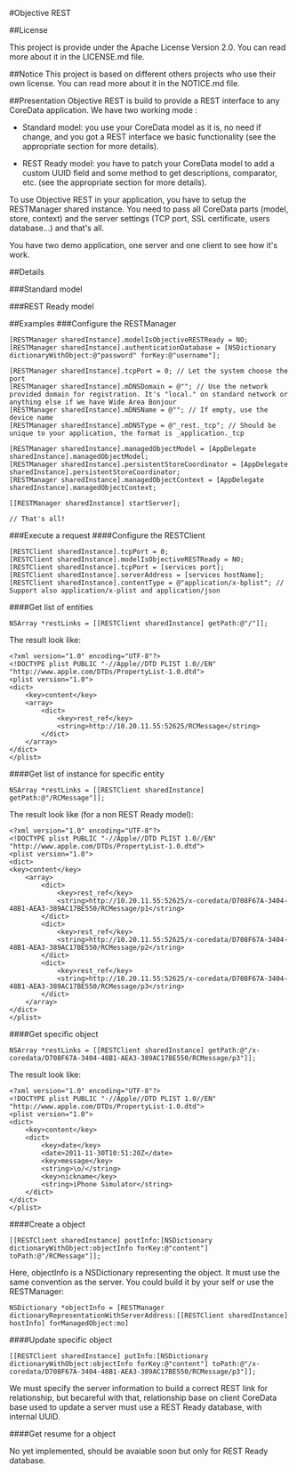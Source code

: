 #Objective REST

##License

This project is provide under the Apache License Version 2.0. You can read more about it in the LICENSE.md file.

##Notice
This project is based on different others projects who use their own license. You can read more about it in the NOTICE.md file.

##Presentation
Objective REST is build to provide a REST interface to any CoreData application. We have two working mode :

* Standard model: you use your CoreData model as it is, no need if change, and you got a REST interface we basic functionality (see the appropriate section for more details).

* REST Ready model: you have to patch your CoreData model to add a custom UUID field and some method to get descriptions, comparator, etc. (see the appropriate section for more details).

To use Objective REST in your application, you have to setup the RESTManager shared instance. You need to pass all CoreData parts (model, store, context) and the server settings (TCP port, SSL certificate, users database…) and that's all. 

You have two demo application, one server and one client to see how it's work.

##Details

###Standard model

###REST Ready model

##Examples
###Configure the RESTManager

    [RESTManager sharedInstance].modelIsObjectiveRESTReady = NO;
    [RESTManager sharedInstance].authenticationDatabase = [NSDictionary dictionaryWithObject:@"password" forKey:@"username"];
    
    [RESTManager sharedInstance].tcpPort = 0; // Let the system choose the port
    [RESTManager sharedInstance].mDNSDomain = @""; // Use the network provided domain for registration. It's "local." on standard network or anything else if we have Wide Area Bonjour
    [RESTManager sharedInstance].mDNSName = @""; // If empty, use the device name
    [RESTManager sharedInstance].mDNSType = @"_rest._tcp"; // Should be unique to your application, the format is _application._tcp
    
    [RESTManager sharedInstance].managedObjectModel = [AppDelegate sharedInstance].managedObjectModel;
    [RESTManager sharedInstance].persistentStoreCoordinator = [AppDelegate sharedInstance].persistentStoreCoordinator;
    [RESTManager sharedInstance].managedObjectContext = [AppDelegate sharedInstance].managedObjectContext;
    
    [[RESTManager sharedInstance] startServer];
    
    // That's all!

###Execute a request
####Configure the RESTClient

    [RESTClient sharedInstance].tcpPort = 0;
    [RESTClient sharedInstance].modelIsObjectiveRESTReady = NO;
    [RESTClient sharedInstance].tcpPort = [services port];
    [RESTClient sharedInstance].serverAddress = [services hostName];
    [RESTClient sharedInstance].contentType = @"application/x-bplist"; // Support also application/x-plist and application/json

####Get list of entities

    NSArray *restLinks = [[RESTClient sharedInstance] getPath:@"/"]];

The result look like:

    <?xml version="1.0" encoding="UTF-8"?>
    <!DOCTYPE plist PUBLIC "-//Apple//DTD PLIST 1.0//EN" "http://www.apple.com/DTDs/PropertyList-1.0.dtd">
    <plist version="1.0">
    <dict>
    	<key>content</key>
    	<array>
    		<dict>
    			<key>rest_ref</key>
    			<string>http://10.20.11.55:52625/RCMessage</string>
    		</dict>
    	</array>
    </dict>
    </plist>

####Get list of instance for specific entity

    NSArray *restLinks = [[RESTClient sharedInstance] getPath:@"/RCMessage"]];

The result look like (for a non REST Ready model):

    <?xml version="1.0" encoding="UTF-8"?>
    <!DOCTYPE plist PUBLIC "-//Apple//DTD PLIST 1.0//EN" "http://www.apple.com/DTDs/PropertyList-1.0.dtd">
    <plist version="1.0">
    <dict>
    <key>content</key>
    	<array>
    		<dict>
    			<key>rest_ref</key>
    			<string>http://10.20.11.55:52625/x-coredata/D708F67A-3404-48B1-AEA3-389AC17BE550/RCMessage/p1</string>
    		</dict>
    		<dict>
    			<key>rest_ref</key>
    			<string>http://10.20.11.55:52625/x-coredata/D708F67A-3404-48B1-AEA3-389AC17BE550/RCMessage/p2</string>
    		</dict>
    		<dict>
    			<key>rest_ref</key>
    			<string>http://10.20.11.55:52625/x-coredata/D708F67A-3404-48B1-AEA3-389AC17BE550/RCMessage/p3</string>
    		</dict>
    	</array>
    </dict>
    </plist>


####Get specific object

    NSArray *restLinks = [[RESTClient sharedInstance] getPath:@"/x-coredata/D708F67A-3404-48B1-AEA3-389AC17BE550/RCMessage/p3"]];

The result look like:

    <?xml version="1.0" encoding="UTF-8"?>
    <!DOCTYPE plist PUBLIC "-//Apple//DTD PLIST 1.0//EN" "http://www.apple.com/DTDs/PropertyList-1.0.dtd">
    <plist version="1.0">
    <dict>
        <key>content</key>
    	<dict>
    		<key>date</key>
    		<date>2011-11-30T10:51:20Z</date>
    		<key>message</key>
    		<string>\o/</string>
    		<key>nickname</key>
    		<string>iPhone Simulator</string>
    	</dict>
    </dict>
    </plist>

####Create a object

    [[RESTClient sharedInstance] postInfo:[NSDictionary dictionaryWithObject:objectInfo forKey:@"content"] toPath:@"/RCMessage"]];

Here, objectInfo is a NSDictionary representing the object. It must use the same convention as the server. You could build it by your self or use the RESTManager:

    NSDictionary *objectInfo = [RESTManager dictionaryRepresentationWithServerAddress:[[RESTClient sharedInstance] hostInfo] forManagedObject:mo]

####Update specific object

    [[RESTClient sharedInstance] putInfo:[NSDictionary dictionaryWithObject:objectInfo forKey:@"content"] toPath:@"/x-coredata/D708F67A-3404-48B1-AEA3-389AC17BE550/RCMessage/p3"]];
    
We must specify the server information to build a correct REST link for relationship, but becareful with that, relationship base on client CoreData base used to update a server must use a REST Ready database, with internal UUID.

####Get resume for a object

No yet implemented, should be avaiable soon but only for REST Ready database.